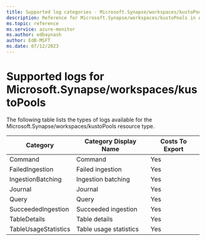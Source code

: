 ```yaml
---
title: Supported log categories - Microsoft.Synapse/workspaces/kustoPools
description: Reference for Microsoft.Synapse/workspaces/kustoPools in Azure Monitor Logs.
ms.topic: reference
ms.service: azure-monitor
ms.author: edbaynash
author: EdB-MSFT
ms.date: 07/12/2023
---
```

# Supported logs for Microsoft.Synapse/workspaces/kustoPools  
<!-- Data source : naam-->


  The following table lists the types of logs available for the Microsoft.Synapse/workspaces/kustoPools resource type.

|Category|Category Display Name|Costs To Export|
|---|---|---|
|Command |Command |Yes |
|FailedIngestion |Failed ingestion |Yes |
|IngestionBatching |Ingestion batching |Yes |
|Journal |Journal |Yes |
|Query |Query |Yes |
|SucceededIngestion |Succeeded ingestion |Yes |
|TableDetails |Table details |Yes |
|TableUsageStatistics |Table usage statistics |Yes |


<!--Gen Date:  Wed Jul 12 2023 17:59:09 GMT+0300 (Israel Daylight Time)-->